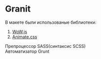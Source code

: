 # Granit

В макете были использованые библиотеки:

1. <a href="https://github.com/matthieua/WOW">WoW.js</a><br>
2. <a href="https://github.com/daneden/animate.css">Animate.css</a>

Препроцессор SASS(синтаксис SCSS)<br>
Автоматизатор Grunt
